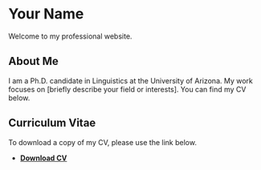 # Your Name
Welcome to my professional website.

## About Me
I am a Ph.D. candidate in Linguistics at the University of Arizona. My work focuses on [briefly describe your field or interests]. You can find my CV below.

## Curriculum Vitae
To download a copy of my CV, please use the link below.
- **[Download CV](cv.pdf)**
